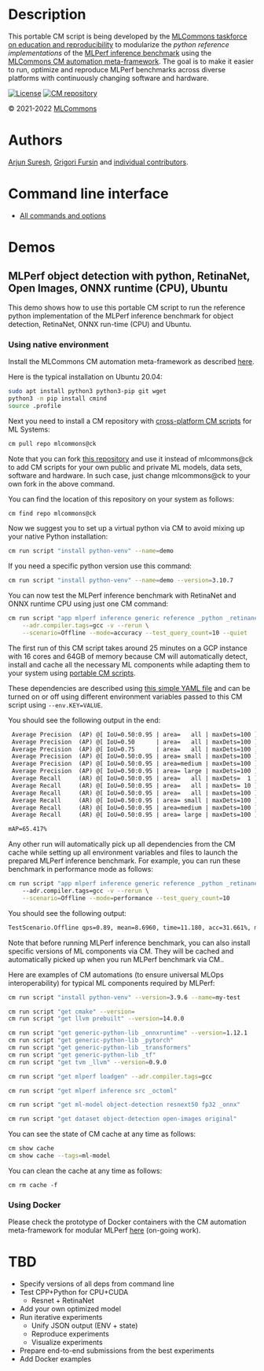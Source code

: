 # Description

This portable CM script is being developed by the [MLCommons taskforce on education and reproducibility](https://github.com/mlcommons/ck/blob/master/docs/mlperf-education-workgroup.md)
to modularize the *python reference implementations* of the [MLPerf inference benchmark](https://github.com/mlcommons/inference) 
using the [MLCommons CM automation meta-framework](https://github.com/mlcommons/ck).
The goal is to make it easier to run, optimize and reproduce MLPerf benchmarks 
across diverse platforms with continuously changing software and hardware.

[![License](https://img.shields.io/badge/License-Apache%202.0-green)](https://github.com/mlcommons/ck/tree/master/cm)
[![CM repository](https://img.shields.io/badge/Collective%20Mind-compatible-blue)](https://github.com/mlcommons/ck)

&copy; 2021-2022 [MLCommons](https://mlcommons.org)<br>

# Authors

[Arjun Suresh](https://www.linkedin.com/in/arjunsuresh), 
[Grigori Fursin]( https://cKnowledge.io/@gfursin ) 
and [individual contributors](https://github.com/mlcommons/ck/blob/master/CONTRIBUTING.md).

# Command line interface

* [All commands and options](README.commands.md)

# Demos

## MLPerf object detection with python, RetinaNet, Open Images, ONNX runtime (CPU), Ubuntu

This demo shows how to use this portable CM script to run the reference python implementation
of the MLPerf inference benchmark for object detection, RetinaNet, ONNX run-time (CPU) and Ubuntu.

### Using native environment

Install the MLCommons CM automation meta-framework as described [here]( https://github.com/mlcommons/ck/blob/master/cm/docs/installation.md ).

Here is the typical installation on Ubuntu 20.04:

```bash
sudo apt install python3 python3-pip git wget
python3 -m pip install cmind
source .profile
```

Next you need to install a CM repository with [cross-platform CM scripts](https://github.com/mlcommons/ck/tree/master/cm-mlops/script) for ML Systems:

```bash
cm pull repo mlcommons@ck
```

Note that you can fork [this repository](https://github.com/mlcommons/ck) and use it instead of mlcommons@ck 
to add CM scripts for your own public and private ML models, data sets, software and hardware.
In such case, just change mlcommons@ck to your own fork in the above command.

You can find the location of this repository on your system as follows:
```bash
cm find repo mlcommons@ck
```

Now we suggest you to set up a virtual python via CM to avoid mixing up your native Python installation:
```bash
cm run script "install python-venv" --name=demo
```

If you need a specific python version use this command:
```bash
cm run script "install python-venv" --name=demo --version=3.10.7
```

You can now test the MLPerf inference benchmark with RetinaNet and ONNX runtime CPU using just one CM command:

```bash
cm run script "app mlperf inference generic reference _python _retinanet _onnxruntime _cpu" \
    --adr.compiler.tags=gcc -v --rerun \
    --scenario=Offline --mode=accuracy --test_query_count=10 --quiet
```

The first run of this CM script takes around 25 minutes on a GCP instance with 16 cores and 64GB of memory because
CM will automatically detect, install and cache all the necessary ML components 
while adapting them to your system using [portable CM scripts](https://github.com/mlcommons/ck/tree/master/cm-mlops/script).

These dependencies are described using [this simple YAML file](https://github.com/octoml/ck/blob/master/cm-mlops/script/app-mlperf-inference-reference/_cm.yaml#L57)
and can be turned on or off using different environment variables passed to this CM script using `--env.KEY=VALUE`.

You should see the following output in the end:
```txt
 Average Precision  (AP) @[ IoU=0.50:0.95 | area=   all | maxDets=100 ] = 0.654
 Average Precision  (AP) @[ IoU=0.50      | area=   all | maxDets=100 ] = 0.827
 Average Precision  (AP) @[ IoU=0.75      | area=   all | maxDets=100 ] = 0.654
 Average Precision  (AP) @[ IoU=0.50:0.95 | area= small | maxDets=100 ] = 0.000
 Average Precision  (AP) @[ IoU=0.50:0.95 | area=medium | maxDets=100 ] = -1.000
 Average Precision  (AP) @[ IoU=0.50:0.95 | area= large | maxDets=100 ] = 0.657
 Average Recall     (AR) @[ IoU=0.50:0.95 | area=   all | maxDets=  1 ] = 0.566
 Average Recall     (AR) @[ IoU=0.50:0.95 | area=   all | maxDets= 10 ] = 0.705
 Average Recall     (AR) @[ IoU=0.50:0.95 | area=   all | maxDets=100 ] = 0.735
 Average Recall     (AR) @[ IoU=0.50:0.95 | area= small | maxDets=100 ] = 0.000
 Average Recall     (AR) @[ IoU=0.50:0.95 | area=medium | maxDets=100 ] = -1.000
 Average Recall     (AR) @[ IoU=0.50:0.95 | area= large | maxDets=100 ] = 0.738

mAP=65.417%

```

Any other run will automatically pick up all dependencies from the CM cache while setting up all environment variables and files 
to launch the prepared MLPerf inference benchmark. For example, you can run these benchmark in performance mode as follows:

```bash
cm run script "app mlperf inference generic reference _python _retinanet _onnxruntime _cpu" \ 
    --adr.compiler.tags=gcc -v --rerun \
    --scenario=Offline --mode=performance --test_query_count=10
```

You should see the following output:
```txt
TestScenario.Offline qps=0.89, mean=8.6960, time=11.180, acc=31.661%, mAP=65.417%, queries=10, tiles=50.0:8.8280,80.0:9.0455,90.0:9.1450,95.0:9.2375,99.0:9.3114,99.9:9.3281
```

Note that before running MLPerf inference benchmark, you can also install specific versions of ML components via CM.
They will be cached and automatically picked up when you run MLPerf benchmark via CM..

Here are examples of CM automations (to ensure universal MLOps interoperability) for typical ML components required by MLPerf:

```bash
cm run script "install python-venv" --version=3.9.6 --name=my-test

cm run script "get cmake" --version=
cm run script "get llvm prebuilt" --version=14.0.0

cm run script "get generic-python-lib _onnxruntime" --version=1.12.1
cm run script "get generic-python-lib _pytorch"
cm run script "get generic-python-lib _transformers"
cm run script "get generic-python-lib _tf"
cm run script "get tvm _llvm" --version=0.9.0

cm run script "get mlperf loadgen" --adr.compiler.tags=gcc

cm run script "get mlperf inference src _octoml"

cm run script "get ml-model object-detection resnext50 fp32 _onnx"

cm run script "get dataset object-detection open-images original"

```


You can see the state of CM cache at any time as follows:
```bash
cm show cache
cm show cache --tags=ml-model
```

You can clean the cache at any time as follows:
```
cm rm cache -f
```



### Using Docker

Please check the prototype of Docker containers with the CM automation meta-framework 
for modular MLPerf [here](https://github.com/mlcommons/ck/tree/master/docker) 
(on-going work).



# TBD

* Specify versions of all deps from command line
* Test CPP+Python for CPU+CUDA
  * Resnet + RetinaNet
* Add your own optimized model
* Run iterative experiments
  * Unify JSON output (ENV + state)
  * Reproduce experiments
  * Visualize experiments
* Prepare end-to-end submissions from the best experiments
* Add Docker examples

